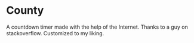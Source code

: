 # County
A countdown timer made with the help of the Internet. Thanks to a guy on stackoverflow. Customized to my liking.
